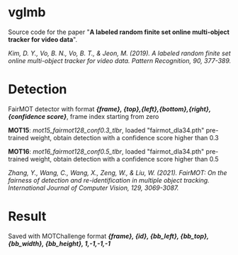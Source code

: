 # vglmb
Source code for the paper "**A labeled random finite set online multi-object tracker for video data**".

_Kim, D. Y., Vo, B. N., Vo, B. T., & Jeon, M. (2019). A labeled random finite set online multi-object tracker for video data. Pattern Recognition, 90, 377-389._

# Detection
FairMOT detector with format **_{frame}, {top},{left},{bottom},{right},{confidence score}_**, frame index starting from zero

**MOT15**: _mot15_fairmot128_conf0.3_tlbr_, loaded "fairmot_dla34.pth" pre-trained weight, obtain detection with a confidence score higher than 0.3

**MOT16**: _mot16_fairmot128_conf0.5_tlbr_, loaded "fairmot_dla34.pth" pre-trained weight, obtain detection with a confidence score higher than 0.5


_Zhang, Y., Wang, C., Wang, X., Zeng, W., & Liu, W. (2021). FairMOT: On the fairness of detection and re-identification in multiple object tracking. International Journal of Computer Vision, 129, 3069-3087._


# Result
Saved with MOTChallenge format **_{frame}, {id}, {bb_left}, {bb_top}, {bb_width}, {bb_height}, 1,-1,-1,-1_**
